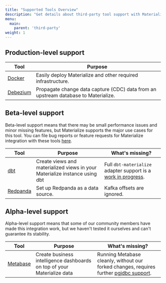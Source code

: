 ```yaml
---
title: "Supported Tools Overview"
description: "Get details about third-party tool support with Materialize"
menu:
  main:
    parent: 'third-party'
weight: 1
---
```


## Production-level support

| Tool | Purpose |
|------|---------|
| [Docker](/third-party/docker) | Easily deploy Materialize and other required infrastructure.
| [Debezium](/guides/cdc-postgres) | Propagate change data capture (CDC) data from an upstream database to Materialize.


## Beta-level support

Beta-level support means that there may be small performance issues and minor missing features, but Materialize supports the major use cases for this tool. You can file bug reports or feature requests for Materialize integration with these tools [here](https://github.com/MaterializeInc/materialize).

| Tool                    | Purpose                                                                    | What's missing?                                                                                                            |
| ----------------------- | -------------------------------------------------------------------------- | -------------------------------------------------------------------------------------------------------------------------- |
| [dbt](/third-party/dbt) | Create views and materialized views in your Materialize instance using dbt | Full `dbt-materialize` adapter support is a [work in progress](https://github.com/MaterializeInc/materialize/issues/5462). |
| [Redpanda](/third-party/redpanda) | Set up Redpanda as a data source. | Kafka offsets are ignored.

## Alpha-level support

Alpha-level support means that some of our community members have made this integration work, but we haven't tested it ourselves and can't guarantee its stability.

| Tool | Purpose | What's missing? |
|------|---------|---------|
| [Metabase](/third-party/metabase) | Create business intelligence dashboards on top of your Materialize data | Running Metabase cleanly, without our forked changes, requires further [pgjdbc support](https://github.com/MaterializeInc/materialize/issues/3727).
